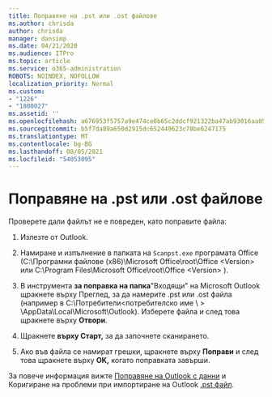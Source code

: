 ```yaml
---
title: Поправяне на .pst или .ost файлове
ms.author: chrisda
author: chrisda
manager: dansimp
ms.date: 04/21/2020
ms.audience: ITPro
ms.topic: article
ms.service: o365-administration
ROBOTS: NOINDEX, NOFOLLOW
localization_priority: Normal
ms.custom:
- "1226"
- "1800027"
ms.assetid: ''
ms.openlocfilehash: a676953f5757a9e474ce0b65c2ddcf921322ba47ab93016aa05f23c8a70d8d24
ms.sourcegitcommit: b5f7da89a650d2915dc652449623c78be6247175
ms.translationtype: MT
ms.contentlocale: bg-BG
ms.lasthandoff: 08/05/2021
ms.locfileid: "54053095"
---
```

# <a name="repair-pst-or-ost-files"></a>Поправяне на .pst или .ost файлове

Проверете дали файлът не е повреден, като поправите файла:

1. Излезте от Outlook.

2. Намиране и изпълнение в папката на `Scanpst.exe` програмата Office (C:\Програмни файлове (x86)\Microsoft Office\root\Office \<Version\> или C:\Program Files\Microsoft Office\root\Office \<Version\> ).

3. В инструмента **за поправка на папка**"Входящи" на Microsoft Outlook щракнете върху Преглед, за да намерите .pst или .ost файла (например в C:\Потребители<потребителско име  \\ \> \AppData\Local\Microsoft\Outlook). Изберете файла и след това щракнете върху **Отвори**.

4. Щракнете **върху Старт,** за да започнете сканирането.

5. Ако във файла се намират грешки, щракнете върху **Поправи** и след това щракнете върху **OK,** когато поправката завърши.

За повече информация вижте [Поправяне на Outlook с данни](https://support.office.com/article/25663bc3-11ec-4412-86c4-60458afc5253) и Коригиране на проблеми при импортиране на Outlook [.pst файл](https://support.office.com/article/2d2e50dc-5c36-4ab2-ab50-f1be733b3d6e).
